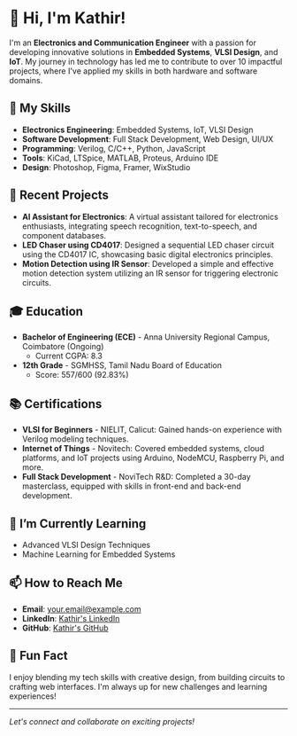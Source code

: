 # 👋 Hi, I'm Kathir!

I'm an **Electronics and Communication Engineer** with a passion for developing innovative solutions in **Embedded Systems**, **VLSI Design**, and **IoT**. My journey in technology has led me to contribute to over 10 impactful projects, where I've applied my skills in both hardware and software domains.

## 🔧 My Skills
- **Electronics Engineering**: Embedded Systems, IoT, VLSI Design
- **Software Development**: Full Stack Development, Web Design, UI/UX
- **Programming**: Verilog, C/C++, Python, JavaScript
- **Tools**: KiCad, LTSpice, MATLAB, Proteus, Arduino IDE
- **Design**: Photoshop, Figma, Framer, WixStudio

## 🚀 Recent Projects
- **AI Assistant for Electronics**: A virtual assistant tailored for electronics enthusiasts, integrating speech recognition, text-to-speech, and component databases.
- **LED Chaser using CD4017**: Designed a sequential LED chaser circuit using the CD4017 IC, showcasing basic digital electronics principles.
- **Motion Detection using IR Sensor**: Developed a simple and effective motion detection system utilizing an IR sensor for triggering electronic circuits.

## 🎓 Education
- **Bachelor of Engineering (ECE)** - Anna University Regional Campus, Coimbatore (Ongoing)
  - Current CGPA: 8.3
- **12th Grade** - SGMHSS, Tamil Nadu Board of Education
  - Score: 557/600 (92.83%)

## 📚 Certifications
- **VLSI for Beginners** - NIELIT, Calicut: Gained hands-on experience with Verilog modeling techniques.
- **Internet of Things** - Novitech: Covered embedded systems, cloud platforms, and IoT projects using Arduino, NodeMCU, Raspberry Pi, and more.
- **Full Stack Development** - NoviTech R&D: Completed a 30-day masterclass, equipped with skills in front-end and back-end development.

## 🌱 I’m Currently Learning
- Advanced VLSI Design Techniques
- Machine Learning for Embedded Systems

## 📫 How to Reach Me
- **Email**: [your.email@example.com](mailto:itz.kathir2005@example.com)
- **LinkedIn**: [Kathir's LinkedIn](https://www.linkedin.com/in/kathir2005/)
- **GitHub**: [Kathir's GitHub](https://github.com/kathirr0805)

## 💬 Fun Fact
I enjoy blending my tech skills with creative design, from building circuits to crafting web interfaces. I'm always up for new challenges and learning experiences!

---

*Let's connect and collaborate on exciting projects!*
